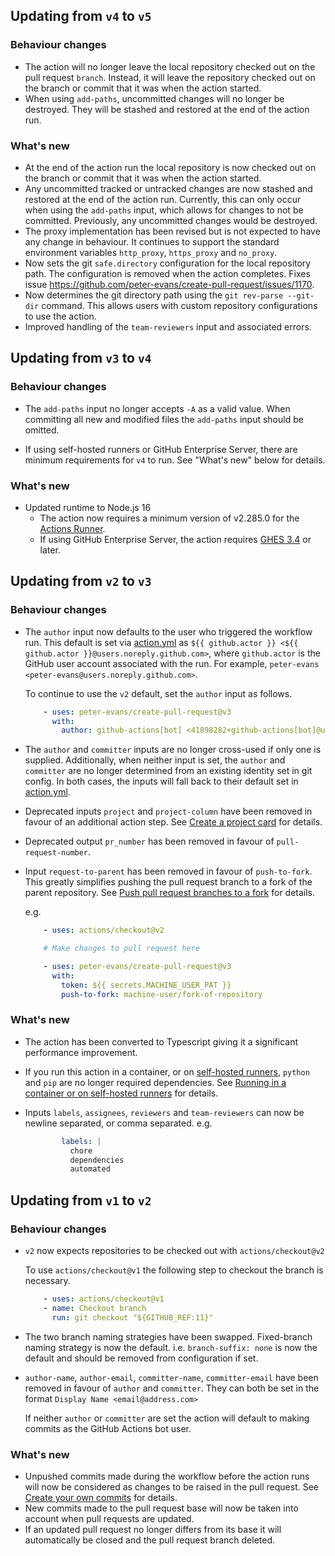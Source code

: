 ## Updating from `v4` to `v5`

### Behaviour changes

- The action will no longer leave the local repository checked out on the pull request `branch`. Instead, it will leave the repository checked out on the branch or commit that it was when the action started.
- When using `add-paths`, uncommitted changes will no longer be destroyed. They will be stashed and restored at the end of the action run.

### What's new

- At the end of the action run the local repository is now checked out on the branch or commit that it was when the action started.
- Any uncommitted tracked or untracked changes are now stashed and restored at the end of the action run. Currently, this can only occur when using the `add-paths` input, which allows for changes to not be committed. Previously, any uncommitted changes would be destroyed.
- The proxy implementation has been revised but is not expected to have any change in behaviour. It continues to support the standard environment variables `http_proxy`, `https_proxy` and `no_proxy`.
- Now sets the git `safe.directory` configuration for the local repository path. The configuration is removed when the action completes. Fixes issue https://github.com/peter-evans/create-pull-request/issues/1170.
- Now determines the git directory path using the `git rev-parse --git-dir` command. This allows users with custom repository configurations to use the action.
- Improved handling of the `team-reviewers` input and associated errors.

## Updating from `v3` to `v4`

### Behaviour changes

- The `add-paths` input no longer accepts `-A` as a valid value. When committing all new and modified files the `add-paths` input should be omitted.

- If using self-hosted runners or GitHub Enterprise Server, there are minimum requirements for `v4` to run. See "What's new" below for details.

### What's new

- Updated runtime to Node.js 16
  - The action now requires a minimum version of v2.285.0 for the [Actions Runner](https://github.com/actions/runner/releases/tag/v2.285.0).
  - If using GitHub Enterprise Server, the action requires [GHES 3.4](https://docs.github.com/en/enterprise-server@3.4/admin/release-notes) or later.

## Updating from `v2` to `v3`

### Behaviour changes

- The `author` input now defaults to the user who triggered the workflow run. This default is set via [action.yml](../action.yml) as `${{ github.actor }} <${{ github.actor }}@users.noreply.github.com>`, where `github.actor` is the GitHub user account associated with the run. For example, `peter-evans <peter-evans@users.noreply.github.com>`.

  To continue to use the `v2` default, set the `author` input as follows.
  ```yaml
      - uses: peter-evans/create-pull-request@v3
        with:
          author: github-actions[bot] <41898282+github-actions[bot]@users.noreply.github.com>
  ```

- The `author` and `committer` inputs are no longer cross-used if only one is supplied. Additionally, when neither input is set, the `author` and `committer` are no longer determined from an existing identity set in git config. In both cases, the inputs will fall back to their default set in [action.yml](../action.yml).

- Deprecated inputs `project` and `project-column` have been removed in favour of an additional action step. See [Create a project card](https://github.com/peter-evans/create-pull-request#create-a-project-card) for details.

- Deprecated output `pr_number` has been removed in favour of `pull-request-number`.

- Input `request-to-parent` has been removed in favour of `push-to-fork`. This greatly simplifies pushing the pull request branch to a fork of the parent repository. See [Push pull request branches to a fork](concepts-guidelines.md#push-pull-request-branches-to-a-fork) for details.

  e.g.
  ```yaml
      - uses: actions/checkout@v2

      # Make changes to pull request here

      - uses: peter-evans/create-pull-request@v3
        with:
          token: ${{ secrets.MACHINE_USER_PAT }}
          push-to-fork: machine-user/fork-of-repository
  ```

### What's new

- The action has been converted to Typescript giving it a significant performance improvement.

- If you run this action in a container, or on [self-hosted runners](https://docs.github.com/en/actions/hosting-your-own-runners), `python` and `pip` are no longer required dependencies. See [Running in a container or on self-hosted runners](concepts-guidelines.md#running-in-a-container-or-on-self-hosted-runners) for details.

- Inputs `labels`, `assignees`, `reviewers` and `team-reviewers` can now be newline separated, or comma separated.
  e.g.
  ```yml
          labels: |
            chore
            dependencies
            automated
  ```

## Updating from `v1` to `v2`

### Behaviour changes

- `v2` now expects repositories to be checked out with `actions/checkout@v2`

  To use `actions/checkout@v1` the following step to checkout the branch is necessary.
  ```yml
      - uses: actions/checkout@v1
      - name: Checkout branch
        run: git checkout "${GITHUB_REF:11}"
  ```

- The two branch naming strategies have been swapped. Fixed-branch naming strategy is now the default. i.e. `branch-suffix: none` is now the default and should be removed from configuration if set.

- `author-name`, `author-email`, `committer-name`, `committer-email` have been removed in favour of `author` and `committer`.
  They can both be set in the format `Display Name <email@address.com>`

  If neither `author` or `committer` are set the action will default to making commits as the GitHub Actions bot user.

### What's new

- Unpushed commits made during the workflow before the action runs will now be considered as changes to be raised in the pull request. See [Create your own commits](https://github.com/peter-evans/create-pull-request#create-your-own-commits) for details.
- New commits made to the pull request base will now be taken into account when pull requests are updated.
- If an updated pull request no longer differs from its base it will automatically be closed and the pull request branch deleted.
